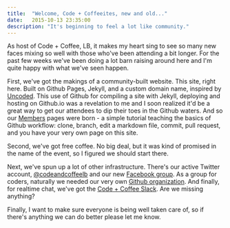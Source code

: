```yaml
---
title:  "Welcome, Code + Coffeeites, new and old..."
date:   2015-10-13 23:35:00
description: "It's beginning to feel a lot like community."
---
```


As host of Code + Coffee, LB, it makes my heart sing to see so many new faces mixing so well with those who've been attending a bit longer. For the past few weeks we've been doing a lot barn raising around here and I'm quite happy with what we've seen happen. 

First, we've got the makings of a community-built website. This site, right here. Built on Github Pages, Jekyll, and a custom domain name, inspired by [Uncoded][uncodedlb]. This use of Github for compiling a site with Jekyll, deploying and hosting on Github.io was a revelation to me and I soon realized it'd be a great way to get our attendees to dip their toes in the Github waters. And so our [Members][members] pages were born - a simple tutorial teaching the basics of Github workflow: clone, branch, edit a markdown file, commit, pull request, and you have your very own page on this site.

Second, we've got free coffee. No big deal, but it was kind of promised in the name of the event, so I figured we should start there.

Next, we've spun up a lot of other infrastructure. There's our active Twitter account, [@codeandcoffeelb][twitter] and our new [Facebook group][facebook]. As a group for coders, naturally we needed our very own [Github organization][github]. And finally, for realtime chat, we've got the [Code + Coffee Slack][slack]. Are we missing anything?

Finally, I want to make sure everyone is being well taken care of, so if there's anything we can do better please let me know.

[uncodedlb]: http://www.uncoded.org
[aboutcclb]: /about
[members]: /members
[changes]: /2015/change-of-management
[twitter]: http://twitter.com/codeandcoffeelb
[facebook]: https://www.facebook.com/groups/codeandcoffeelb
[github]: https://github.com/codeandcoffeelb
[slack]: https://codeandcoffee.slack.com